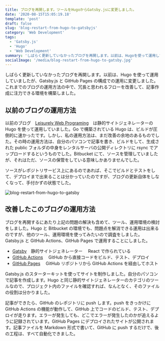 ```yaml
---
title: ブログを再開します。ツールをHugoからGatsby.jsに変更しました。
date: '2020-08-15T15:05:19.18'
template: 'post'
draft: false
slug: 'blog-restart-from-hugo-to-gatsbyjs'
category: 'Web Development'
tags:
  - 'Gatsby.js'
  - 'Hugo'
  - 'Web Development'
summary: 'しばらく更新していなかったブログを再開します。以前は、Hugoを使って運用していましたが、Gatsby.jsとGitHub Pagesの構成での運用に変更しました。これまでのブログの運営方法の中で、冗長と思われるフローを改善して、記事作成に注力できる環境を構築しました。'
socialImage: '/media/blog-restart-from-hugo-to-gatsby.jpg'
---
```


しばらく更新していなかったブログを再開します。以前は、Hugo を使って運用していましたが、Gatsby.js と GitHub Pages の構成での運用に変更しました。これまでのブログの運用方法の中で、冗長と思われるフローを改善して、記事作成に注力できる環境を構築しました。

## 以前のブログの運用方法

以前のブログ　[Leisurely Web Programing](https://hugo.vivo-one.net/)　は静的サイトジェネレーターの Hugo を使って運用していました。Go で構築されている Hugo は、ビルドが圧倒的に速かったです。しかし、私の運用方法は、まだ改善の余地のあるものでした。その時の運用方法は、自分のパソコンで記事を書き、ビルドをして、生成された public フォルダの中身をレンタルサーバの公開ディレクトリに rsync でアップロードするというものでした。Bitbucket にて、ソースを管理していましたが、それはただ、ソースの保管をしている意味しかありませんでした。

ソースがレポジトリサービス上にあるのであれば、そこでビルドとテストをして、デプロイまで出来ることは分かっていたのですが、ブログの更新自体をしなくなって、手付かずの状態でした。

![blog-restart-from-hugo-to-gatsby](/static/images/post/blog-restart-from-hugo-to-gatsby.jpg)

## 改善したこのブログの運用方法

ブログを再開するにあたり上記の問題の解決も含めて、ツール、運用環境の検討をしました。Hugo と Bitbucket の環境でも、問題点を解消できる運用は出来るのですが、他のツール、運用環境を使ってみたいので調査をしました。Gatsby.js と GitHub Actions、GitHub Pages で運用することにしました。

- [Gatsby](https://www.gatsbyjs.com/)　静的サイトジェネレーター　 React で作られている
- [GitHub Actions](https://github.co.jp/features/actions)　 GitHub から直接コードをビルド、テスト、デプロイ
- [GitHub Pages](https://pages.github.com/)　 GitHub リポジトリから GitHub Actions を経由してホスト

Gatsby.js のスターターキットを使ってサイトを制作しました。自分のパソコンで記事を作成します。Hugo と同じ静的サイトジェネレーターのカテゴリのツールなので、プロジェクト内のファイルを確認すれば、なんとなく、そのファイルの役割は分かりました。

記事ができたら、GitHub のレポジトリに push します。push をきっかけに GitHub Actions の機能が動作して、GitHub 上でコードのビルド、テスト、デプロイが走ります。エラーが発生しても、どこでエラーが発生したのかが追えるように記録されています。GitHub Pages にデプロイされたサイトが公開されます。記事ファイルを Markdown 形式で書いて、GitHub に push するだけで、後の工程は、すべて自動化できました。
